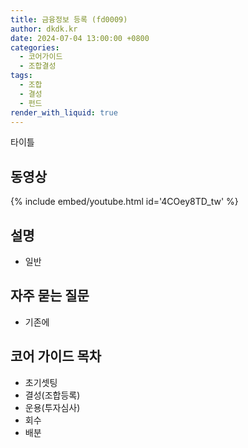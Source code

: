 ```yaml
---
title: 금융정보 등록 (fd0009)
author: dkdk.kr
date: 2024-07-04 13:00:00 +0800
categories:
  - 코어가이드
  - 조합결성
tags:
  - 조합
  - 결성
  - 펀드
render_with_liquid: true
---
```

타이틀

## 동영상

{% include embed/youtube.html id='4COey8TD_tw' %}

## 설명

- 일반
	
## 자주 묻는 질문

- 기존에

## 코어 가이드 목차

- 초기셋팅
- 결성(조합등록)
- 운용(투자심사)
- 회수
- 배분
